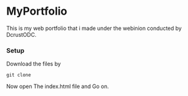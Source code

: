 # MyPortfolio
This is my web portfolio that i made under the webinion conducted by DcrustODC.  
### Setup
Download the files by  
```
git clone 
```
Now open The index.html file and Go on.  
